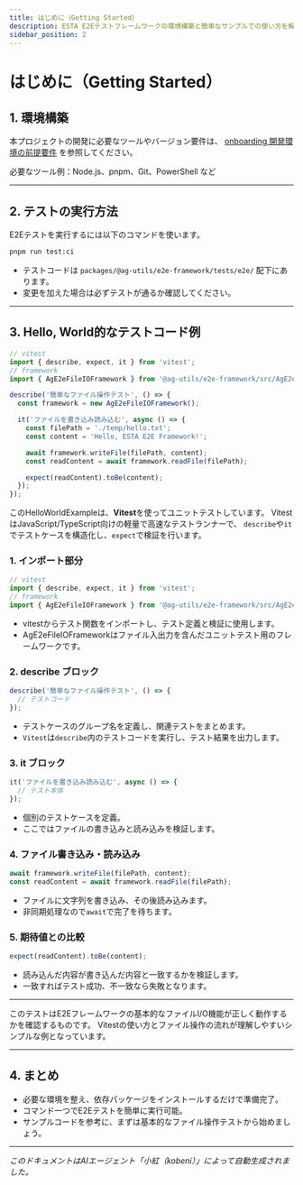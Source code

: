 ```yaml
---
title: はじめに（Getting Started）
description: ESTA E2Eテストフレームワークの環境構築と簡単なサンプルでの使い方を解説します。
sidebar_position: 2
---
```


# はじめに（Getting Started）

## 1. 環境構築

本プロジェクトの開発に必要なツールやバージョン要件は、
[onboarding 開発環境の前提要件](../../docs/onboarding/requirements.ja.md) を参照してください。

必要なツール例：Node.js、pnpm、Git、PowerShell など

---

## 2. テストの実行方法

E2Eテストを実行するには以下のコマンドを使います。

```bash
pnpm run test:ci
```

- テストコードは `packages/@ag-utils/e2e-framework/tests/e2e/` 配下にあります。
- 変更を加えた場合は必ずテストが通るか確認してください。

---

## 3. Hello, World的なテストコード例

```typescript
// vitest
import { describe, expect, it } from 'vitest';
// framework
import { AgE2eFileIOFramework } from '@ag-utils/e2e-framework/src/AgE2eFileIoFramework';

describe('簡単なファイル操作テスト', () => {
  const framework = new AgE2eFileIOFramework();

  it('ファイルを書き込み読み込む', async () => {
    const filePath = './temp/hello.txt';
    const content = 'Hello, ESTA E2E Framework!';

    await framework.writeFile(filePath, content);
    const readContent = await framework.readFile(filePath);

    expect(readContent).toBe(content);
  });
});
```

このHelloWorldExampleは、**Vitest**を使ってユニットテストしています。
VitestはJavaScript/TypeScript向けの軽量で高速なテストランナーで、
`describe`や`it`でテストケースを構造化し、`expect`で検証を行います。

### 1. インポート部分

```typescript
// vitest
import { describe, expect, it } from 'vitest';
// framework
import { AgE2eFileIOFramework } from '@ag-utils/e2e-framework/src/AgE2eFileIoFramework';
```

- vitestからテスト関数をインポートし、テスト定義と検証に使用します。
- AgE2eFileIOFrameworkはファイル入出力を含んだユニットテスト用のフレームワークです。

### 2. describe ブロック

```typescript
describe('簡単なファイル操作テスト', () => {
  // テストコード
});
```

- テストケースのグループ名を定義し、関連テストをまとめます。
- `Vitest`は`describe`内のテストコードを実行し、テスト結果を出力します。

### 3. it ブロック

```typescript
it('ファイルを書き込み読み込む', async () => {
  // テスト本体
});
```

- 個別のテストケースを定義。
- ここではファイルの書き込みと読み込みを検証します。

### 4. ファイル書き込み・読み込み

```typescript
await framework.writeFile(filePath, content);
const readContent = await framework.readFile(filePath);
```

- ファイルに文字列を書き込み、その後読み込みます。
- 非同期処理なので`await`で完了を待ちます。

### 5. 期待値との比較

```typescript
expect(readContent).toBe(content);
```

- 読み込んだ内容が書き込んだ内容と一致するかを検証します。
- 一致すればテスト成功、不一致なら失敗となります。

---

このテストはE2Eフレームワークの基本的なファイルI/O機能が正しく動作するかを確認するものです。
Vitestの使い方とファイル操作の流れが理解しやすいシンプルな例となっています。

---

## 4. まとめ

- 必要な環境を整え、依存パッケージをインストールするだけで準備完了。
- コマンド一つでE2Eテストを簡単に実行可能。
- サンプルコードを参考に、まずは基本的なファイル操作テストから始めましょう。

---

*このドキュメントはAIエージェント「小紅（kobeni）」によって自動生成されました。*
